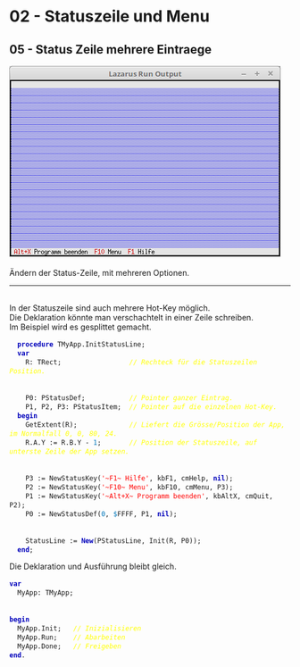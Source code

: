 <html>
    <b><h1>02 - Statuszeile und Menu</h1></b>
    <b><h2>05 - Status Zeile mehrere Eintraege</h2></b>
<img src="image.png" alt="Selfhtml"><br><br>
Ändern der Status-Zeile, mit mehreren Optionen.<br>
<hr><br>
In der Statuszeile sind auch mehrere Hot-Key möglich.<br>
Die Deklaration könnte man verschachtelt in einer Zeile schreiben.<br>
Im Beispiel wird es gesplittet gemacht.<br>
<pre><code>  <b><font color="0000BB">procedure</font></b> TMyApp.InitStatusLine;
  <b><font color="0000BB">var</font></b>
    R: TRect;                 <i><font color="#FFFF00">// Rechteck für die Statuszeilen Position.</font></i>
<br>
    P0: PStatusDef;           <i><font color="#FFFF00">// Pointer ganzer Eintrag.</font></i>
    P1, P2, P3: PStatusItem;  <i><font color="#FFFF00">// Pointer auf die einzelnen Hot-Key.</font></i>
  <b><font color="0000BB">begin</font></b>
    GetExtent(R);             <i><font color="#FFFF00">// Liefert die Grösse/Position der App, im Normalfall 0, 0, 80, 24.</font></i>
    R.A.Y := R.B.Y - <font color="#0077BB">1</font>;       <i><font color="#FFFF00">// Position der Statuszeile, auf unterste Zeile der App setzen.</font></i>
<br>
    P3 := NewStatusKey(<font color="#FF0000">'~F1~ Hilfe'</font>, kbF1, cmHelp, <b><font color="0000BB">nil</font></b>);
    P2 := NewStatusKey(<font color="#FF0000">'~F10~ Menu'</font>, kbF10, cmMenu, P3);
    P1 := NewStatusKey(<font color="#FF0000">'~Alt+X~ Programm beenden'</font>, kbAltX, cmQuit, P2);
    P0 := NewStatusDef(<font color="#0077BB">0</font>, <font color="#0077BB">$</font>FFFF, P1, <b><font color="0000BB">nil</font></b>);
<br>
    StatusLine := <b><font color="0000BB">New</font></b>(PStatusLine, Init(R, P0));
  <b><font color="0000BB">end</font></b>;</code></pre>
Die Deklaration und Ausführung bleibt gleich.<br>
<pre><code><b><font color="0000BB">var</font></b>
  MyApp: TMyApp;
<br>
<b><font color="0000BB">begin</font></b>
  MyApp.Init;   <i><font color="#FFFF00">// Inizialisieren</font></i>
  MyApp.Run;    <i><font color="#FFFF00">// Abarbeiten</font></i>
  MyApp.Done;   <i><font color="#FFFF00">// Freigeben</font></i>
<b><font color="0000BB">end</font></b>.</code></pre>
<br>
</html>
